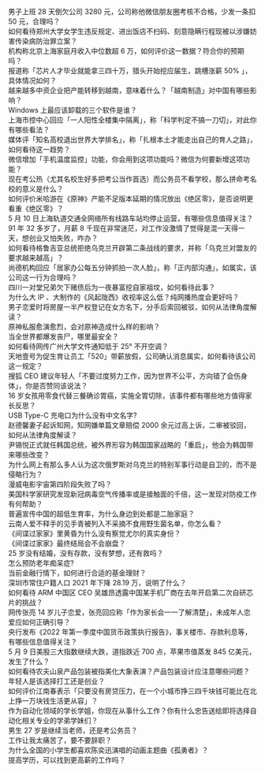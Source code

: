 男子上班 28 天倒欠公司 3280 元，公司称他微信朋友圈考核不合格，少发一条扣 50 元，合理吗？  
如何看待郑州大学女学生违反规定、进出饭店不扫码、刻意隐瞒行程现被以涉嫌妨害传染病防治罪立案？  
机构称北京上海家庭月收入中位数超 6 万，如何评价这一数据？符合你的预期吗？  
报道称「芯片人才毕业就能拿三四十万，猎头开始挖应届生，跳槽涨薪 50% 」，具体情况如何？  
越来越多中资企业把产能转移到越南，意味着什么？「越南制造」对中国有哪些影响？  
Windows 上最应该卸载的三个软件是谁？  
上海市控中心回应「一人阳性全楼集中隔离」，称「科学判定不搞一刀切」，对此你有哪些看法？  
媒体评「知名高校退出世界大学排名」，称「扎根本土才能走出自己的育人之路」，如何看待这一趋势？  
微信增加「手机温度监控」功能，你会用到这项功能吗？微信为何要新增这项功能？  
现在考公热（尤其名校生好多把考公当作首选）而公务员不看学校，那么拼命考名校的意义是什么？  
如何评价米哈游在《原神》产能不足版本延期的情况放出《绝区零》，是否说明更看重《绝区零》？  
5 月 10 日上海轨道交通全网络所有线路车站均停止运营，有哪些信息值得关注？  
91 年 32 多岁了，月薪 8 千现在非常迷茫，对工作没激情了觉得是混一天得一天，想创业又怕失败，咋办？  
如何看待格鲁吉亚总统拒绝乌克兰开辟第二条战线的要求，并称「乌克兰对盟友的要求越来越高」？  
尚德机构回应「居家办公每五分钟抓拍一次人脸」，称「正内部沟通」，如属实，该公司这一行为合理吗？  
四川一对堂兄弟欠下赌债后为一夜暴富挖自家祖坟，如何看待此事？  
为什么大 IP 、大制作的《风起陇西》收视率这么低？纯网播热度会更好吗？  
男子恋爱时将房屋一半产权登记在女方名下，分手后索回被驳，如何从法律角度解读？  
原神私服愈演愈烈，会对原神造成什么样的影响？  
当全世界都爆发丧尸，哪里最安全？  
如何看待网传广州大学文件通知低于 25° 不开空调？  
天地壹号为促生育让员工「520」带薪放假，公司确认消息属实，如何看待该公司这一规定？  
搜狐 CEO 建议年轻人「不要过度努力工作，因为世界不公平，方向错了会伤身体」，你是否赞同该说法？  
16 岁女孩用零食代替三餐确诊胃癌，实施全胃切除，该事件都有哪些地方值得家长反思？  
USB Type-C 充电口为什么没有中文名字?  
赵德馨妻子起诉知网，知网嫌单篇文章赔偿 2000 余元过高上诉，二审被驳回，如何从法律角度解读？  
尹锡悦正式就任韩国总统，被外界形容为韩国国家战略的「重启」，他会为韩国带来哪些改变？  
为什么网上有那么多人认为这次俄罗斯对乌克兰的特别军事行动是自卫的，而不是侵略行为？  
漫威电影宇宙第四阶段失败了吗？  
美国科学家研究发现新冠病毒空气传播率或是接触面的千倍，这一发现对防疫工作有何帮助？  
普遍宣传中国的超低生育率，为什么身边到处都是二胎家庭？  
云南人爱不释手的见手青被列入不采摘不食用野生菌名单，你怎么看？  
《间谍过家家》里黄昏为什么没有察觉尤尔的真实身份？  
《间谍过家家》最终结局会不会崩盘？  
25 岁没有结婚，没有存款，没有梦想，还有救吗？  
怎么预防老年痴呆症?  
当前金融行情下，如何进行合适的基金理财？  
深圳市常住户籍人口 2021 年下降 28.19 万，说明了什么？  
如何看待 ARM 中国区 CEO 吴雄昂透露中国某手机厂商在去年开启第二次自研芯片的挑战？  
网传张亮 14 岁儿子恋爱，张亮回应称「作为家长会一一了解清楚」，未成年人恋爱应如何正确引导？  
央行发布《2022 年第一季度中国货币政策执行报告》，事关楼市、存款利息等，有哪些信息值得关注？  
5 月 9 日美股三大指数继续大跌，道指跌近 700 点，苹果市值蒸发 845 亿美元，发生了什么？  
如何看待农夫山泉产品包装被指美化大象表演？产品包装设计应注意哪些问题？  
年轻人是该选择打工还是创业？  
如何评价江南春表示「只要没有房贷压力，在一个小城市挣三四千块钱可能比在北上挣一万块钱生活更从容」？  
作为自动化领域的学长学姐，你现在从事什么工作？你有什么忠告送给即将选择自动化相关专业的学弟学妹们？  
男生 27 岁是继续当老师，还是考公务员？  
工作让我太痛苦了，要不要辞职？  
为什么全国的小学生都喜欢陈奕迅演唱的动画主题曲《孤勇者》？  
提高学历，可以找到更高薪的工作吗？  
